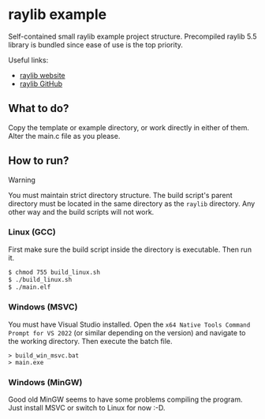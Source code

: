# raylib example

Self-contained small raylib example project structure. Precompiled raylib 5.5 library is bundled since ease of use is the top priority.

Useful links:
- [raylib website](https://www.raylib.com/)
- [raylib GitHub](https://github.com/raysan5/raylib)

## What to do?

Copy the template or example directory, or work directly in either of them. Alter the main.c file as you please.

## How to run?

> [!WARNING]
> You must maintain strict directory structure. The build script's parent directory must be located in the same directory as the `raylib` directory. Any other way and the build scripts will not work.

### Linux (GCC)

First make sure the build script inside the directory is executable. Then run it.

```bash
$ chmod 755 build_linux.sh
$ ./build_linux.sh
$ ./main.elf
```

### Windows (MSVC)

You must have Visual Studio installed. Open the `x64 Native Tools Command Prompt for VS 2022` (or similar depending on the version) and navigate to the working directory. Then execute the batch file.

```
> build_win_msvc.bat
> main.exe
```

### Windows (MinGW)

Good old MinGW seems to have some problems compiling the program. Just install MSVC or switch to Linux for now :-D.
